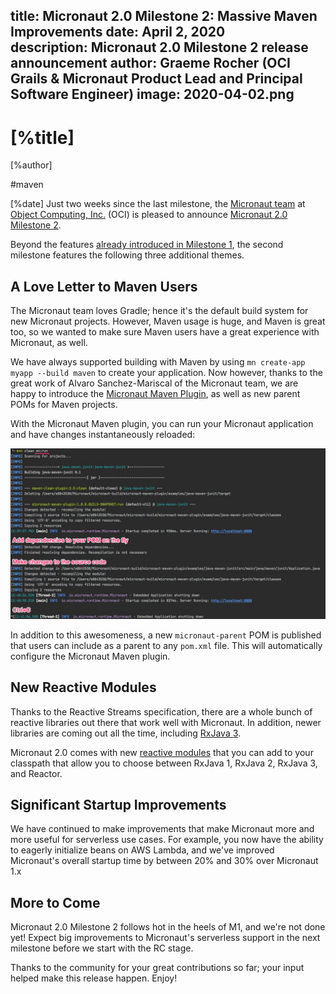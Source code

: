 title: Micronaut 2.0 Milestone 2: Massive Maven Improvements
date: April 2, 2020  
description: Micronaut 2.0 Milestone 2 release announcement
author: Graeme Rocher (OCI Grails & Micronaut Product Lead and Principal Software Engineer)
image: 2020-04-02.png
---

# [%title]

[%author]

#maven

[%date] Just two weeks since the last milestone, the [Micronaut team](https://objectcomputing.com/products/2gm-team) at [Object Computing, Inc.](https://objectcomputing.com/) (OCI) is pleased to announce [Micronaut 2.0 Milestone 2](https://github.com/micronaut-projects/micronaut-core/releases/tag/v2.0.0.M2).

Beyond the features [already introduced in Milestone 1](https://objectcomputing.com/news/2020/03/20/micronaut-20-milestone-1-released), the second milestone features the following three additional themes.

## A Love Letter to Maven Users

The Micronaut team loves Gradle; hence it's the default build system for new Micronaut projects. However, Maven usage is huge, and Maven is great too, so we wanted to make sure Maven users have a great experience with Micronaut, as well.

We have always supported building with Maven by using `mn create-app myapp --build maven` to create your application. Now however, thanks to the great work of Alvaro Sanchez-Mariscal of the Micronaut team, we are happy to introduce the [Micronaut Maven Plugin](https://micronaut-projects.github.io/micronaut-maven-plugin/latest/), as well as new parent POMs for Maven projects.

With the Micronaut Maven plugin, you can run your Micronaut application and have changes instantaneously reloaded:

![](2020-04-02-img01.jpg)

In addition to this awesomeness, a new `micronaut-parent` POM is published that users can include as a parent to any `pom.xml` file. This will automatically configure the Micronaut Maven plugin.

## New Reactive Modules

Thanks to the Reactive Streams specification, there are a whole bunch of reactive libraries out there that work well with Micronaut. In addition, newer libraries are coming out all the time, including [RxJava 3](https://github.com/ReactiveX/RxJava/wiki/What%27s-different-in-3.0).

Micronaut 2.0 comes with new [reactive modules](https://docs.micronaut.io/2.0.x/guide/index.html#reactiveConfigs) that you can add to your classpath that allow you to choose between RxJava 1, RxJava 2, RxJava 3, and Reactor.

## Significant Startup Improvements

We have continued to make improvements that make Micronaut more and more useful for serverless use cases. For example, you now have the ability to eagerly initialize beans on AWS Lambda, and we've improved Micronaut's overall startup time by between 20% and 30% over Micronaut 1.x

## More to Come

Micronaut 2.0 Milestone 2 follows hot in the heels of M1, and we're not done yet! Expect big improvements to Micronaut's serverless support in the next milestone before we start with the RC stage.

Thanks to the community for your great contributions so far; your input helped make this release happen. Enjoy!
